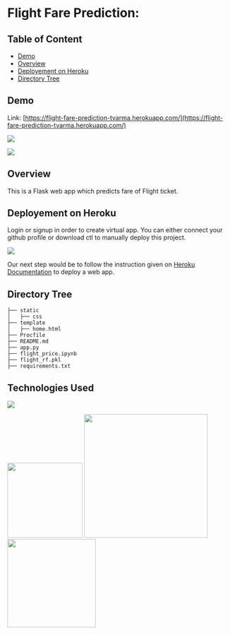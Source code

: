 # Flight Fare Prediction: 	

## Table of Content	
  * [Demo](#demo)	
  * [Overview](#overview)	
  * [Deployement on Heroku](#deployement-on-heroku)	
  * [Directory Tree](#directory-tree)	

## Demo	
Link: [https://flight-fare-prediction-tvarma.herokuapp.com/](https://flight-fare-prediction-tvarma.herokuapp.com/)	

[![](https://i.imgur.com/WcxYuWG.png)](https://flight-fare-prediction-tvarma.herokuapp.com/)	

[![](https://i.imgur.com/1sB0Fvu.png)](https://flight-fare-prediction-tvarma.herokuapp.com/)	

## Overview	
This is a Flask web app which predicts fare of Flight ticket.	

## Deployement on Heroku	
Login or signup in order to create virtual app. You can either connect your github profile or download ctl to manually deploy this project.	

[![](https://i.imgur.com/dKmlpqX.png)](https://heroku.com)	

Our next step would be to follow the instruction given on [Heroku Documentation](https://devcenter.heroku.com/articles/getting-started-with-python) to deploy a web app.	

## Directory Tree 	
```	
├── static 	
│   ├── css	
├── template	
│   ├── home.html	
├── Procfile	
├── README.md	
├── app.py	
├── flight_price.ipynb	
├── flight_rf.pkl	
├── requirements.txt	
```	

## Technologies Used	

![](https://forthebadge.com/images/badges/made-with-python.svg)	

[<img target="_blank" src="https://flask.palletsprojects.com/en/1.1.x/_images/flask-logo.png" width=170>](https://flask.palletsprojects.com/en/1.1.x/) [<img target="_blank" src="https://number1.co.za/wp-content/uploads/2017/10/gunicorn_logo-300x85.png" width=280>](https://gunicorn.org) [<img target="_blank" src="https://scikit-learn.org/stable/_static/scikit-learn-logo-small.png" width=200>](https://scikit-learn.org/stable/) 	


